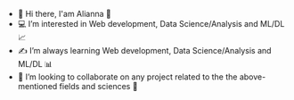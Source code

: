 - 👋 Hi there, I'am Alianna 🌱
- 💻 I’m interested in Web development, Data Science/Analysis and ML/DL 📈
- ✍ I’m always learning Web development, Data Science/Analysis and ML/DL 📊
- 🤝 I’m looking to collaborate on any project related to the the above-mentioned fields and sciences 📝


<!---
aliaformo/aliaformo is a ✨ special ✨ repository because its `README.md` (this file) appears on your GitHub profile.
You can click the Preview link to take a look at your changes.
--->
